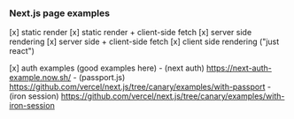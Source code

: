### Next.js page examples

[x] static render
    [x] static render + client-side fetch
[x] server side rendering
    [x] server side + client-side fetch
[x] client side rendering ("just react")

[x] auth examples (good examples here)
    - (next auth) https://next-auth-example.now.sh/
    - (passport.js) https://github.com/vercel/next.js/tree/canary/examples/with-passport
    - (iron session) https://github.com/vercel/next.js/tree/canary/examples/with-iron-session